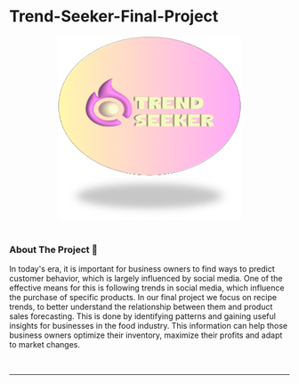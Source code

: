 # Trend-Seeker-Final-Project

<div align="center">
    <a href="#">
     <img src="logo_trend_seeker.png" alt="vioreach" width="330" height="330" style="pointer-events: none;" />
    </a>
</div>

<br />

### About The Project 🔎

In today's era, it is important for business owners to find ways to predict customer behavior,
which is largely influenced by social media. One of the effective means for this is following trends in social media, which influence the purchase of specific products.
In our final project we focus on recipe trends, to better understand the relationship between them and product sales forecasting. This is done by identifying patterns and gaining useful insights for businesses in the food industry. This information can help those business owners optimize their inventory, maximize their profits and adapt to market changes.


<br />

---